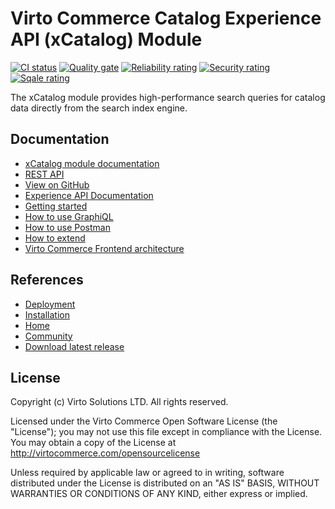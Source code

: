 # Virto Commerce Catalog Experience API (xCatalog) Module

[![CI status](https://github.com/VirtoCommerce/vc-module-x-catalog/workflows/Module%20CI/badge.svg?branch=dev)](https://github.com/VirtoCommerce/vc-module-x-catalog/actions?query=workflow%3A"Module+CI") [![Quality gate](https://sonarcloud.io/api/project_badges/measure?project=VirtoCommerce_vc-module-x-catalog&metric=alert_status&branch=dev)](https://sonarcloud.io/dashboard?id=VirtoCommerce_vc-module-x-catalog) [![Reliability rating](https://sonarcloud.io/api/project_badges/measure?project=VirtoCommerce_vc-module-x-catalog&metric=reliability_rating&branch=dev)](https://sonarcloud.io/dashboard?id=VirtoCommerce_vc-module-x-catalog) [![Security rating](https://sonarcloud.io/api/project_badges/measure?project=VirtoCommerce_vc-module-x-catalog&metric=security_rating&branch=dev)](https://sonarcloud.io/dashboard?id=VirtoCommerce_vc-module-x-catalog) [![Sqale rating](https://sonarcloud.io/api/project_badges/measure?project=VirtoCommerce_vc-module-x-catalog&metric=sqale_rating&branch=dev)](https://sonarcloud.io/dashboard?id=VirtoCommerce_vc-module-x-catalog)

The xCatalog module provides high-performance search queries for catalog data directly from the search index engine.



## Documentation

* [xCatalog module documentation](https://docs.virtocommerce.org/platform/developer-guide/GraphQL-Storefront-API-Reference-xAPI/Catalog/overview/)
* [REST API](https://virtostart-demo-admin.govirto.com/docs/index.html?urls.primaryName=VirtoCommerce.XCatalog)
* [View on GitHub](https://github.com/VirtoCommerce/vc-module-x-catalog)
* [Experience API Documentation](https://docs.virtocommerce.org/platform/developer-guide/GraphQL-Storefront-API-Reference-xAPI/)
* [Getting started](https://docs.virtocommerce.org/platform/developer-guide/GraphQL-Storefront-API-Reference-xAPI/getting-started/)
* [How to use GraphiQL](https://docs.virtocommerce.org/platform/developer-guide/GraphQL-Storefront-API-Reference-xAPI/graphiql/)
* [How to use Postman](https://docs.virtocommerce.org/platform/developer-guide/GraphQL-Storefront-API-Reference-xAPI/postman/)
* [How to extend](https://docs.virtocommerce.org/platform/developer-guide/GraphQL-Storefront-API-Reference-xAPI/x-api-extensions/)
* [Virto Commerce Frontend architecture](https://docs.virtocommerce.org/storefront/developer-guide/architecture/)


## References

* [Deployment](https://docs.virtocommerce.org/platform/developer-guide/Tutorials-and-How-tos/Tutorials/deploy-module-from-source-code/)
* [Installation](https://docs.virtocommerce.org/platform/user-guide/modules-installation/)
* [Home](https://virtocommerce.com)
* [Community](https://www.virtocommerce.org)
* [Download latest release](https://github.com/VirtoCommerce/vc-module-x-catalog/releases/latest)


## License
Copyright (c) Virto Solutions LTD.  All rights reserved.

Licensed under the Virto Commerce Open Software License (the "License"); you
may not use this file except in compliance with the License. You may
obtain a copy of the License at http://virtocommerce.com/opensourcelicense

Unless required by applicable law or agreed to in writing, software
distributed under the License is distributed on an "AS IS" BASIS,
WITHOUT WARRANTIES OR CONDITIONS OF ANY KIND, either express or
implied.
